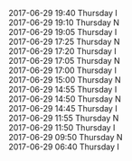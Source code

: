 2017-06-29 19:40 Thursday  I  
2017-06-29 19:10 Thursday  N  
2017-06-29 19:05 Thursday  I  
2017-06-29 17:25 Thursday  N  
2017-06-29 17:20 Thursday  I  
2017-06-29 17:05 Thursday  N  
2017-06-29 17:00 Thursday  I  
2017-06-29 15:00 Thursday  N  
2017-06-29 14:55 Thursday  I  
2017-06-29 14:50 Thursday  N  
2017-06-29 14:45 Thursday  I  
2017-06-29 11:55 Thursday  N  
2017-06-29 11:50 Thursday  I  
2017-06-29 09:50 Thursday  N  
2017-06-29 06:40 Thursday  I  
